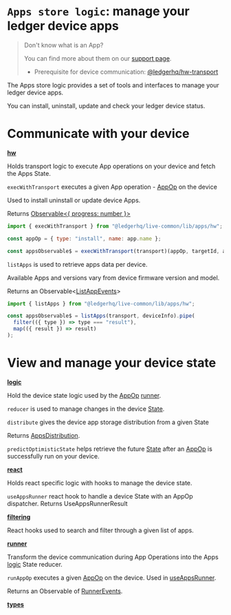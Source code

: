 # `Apps store logic`: manage your ledger device apps

> Don't know what is an App?
>
> You can find more about them on our [support page](https://support.ledger.com/hc/en-us/categories/115000811829-Apps).
>
> - Prerequisite for device communication: [@ledgerhq/hw-transport](https://github.com/LedgerHQ/ledgerjs#ledgerhqhw-transport-)

The Apps store logic provides a set of tools and interfaces to manage your ledger device apps.

You can install, uninstall, update and check your ledger device status.

# Communicate with your device

**[hw](../src/apps/hw.js)**

Holds transport logic to execute App operations on your device and fetch the Apps State.

`execWithTransport` executes a given App operation - [AppOp](../src/apps/types.js) on the device

Used to install uninstall or update device Apps.

Returns [Observable<{ progress: number }>](../src/apps/types.js)

```js
import { execWithTransport } from "@ledgerhq/live-common/lib/apps/hw";

const appOp = { type: "install", name: app.name };

const appsObservable$ = execWithTransport(transport)(appOp, targetId, app);
```

`listApps` is used to retrieve apps data per device.

Available Apps and versions vary from device firmware version and model.

Returns an Observable<[ListAppEvents](../src/apps/types.js)>

```js
import { listApps } from "@ledgerhq/live-common/lib/apps/hw";

const appsObservable$ = listApps(transport, deviceInfo).pipe(
  filter(({ type }) => type === "result"),
  map(({ result }) => result)
);
```

# View and manage your device state

**[logic](../src/apps/logic.js)**

Hold the device state logic used by the [AppOp](../src/apps/types.js) [runner](../src/apps/runner.js).

`reducer` is used to manage changes in the device [State](../src/apps/types.js).

`distribute` gives the device app storage distribution from a given State

Returns [AppsDistribution](../src/apps/types.js).

`predictOptimisticState` helps retrieve the future [State](../src/apps/types.js) after an [AppOp](../src/apps/types.js) is successfully run on your device.

**[react](../src/apps/react.js)**

Holds react specific logic with hooks to manage the device state.

`useAppsRunner` react hook to handle a device State with an AppOp dispatcher.
Returns UseAppsRunnerResult

**[filtering](../src/apps/filtering.js)**

React hooks used to search and filter through a given list of apps.

**[runner](../src/apps/runner.js)**

Transform the device communication during App Operations into the Apps [logic](../src/apps/logic.js) State reducer.

`runAppOp` executes a given [AppOp](../src/apps/types.js) on the device. Used in [useAppsRunner](../src/apps/react.js).

Returns an Observable of [RunnerEvents](../src/apps/types.js).

**[types](../src/apps/types.js)**
